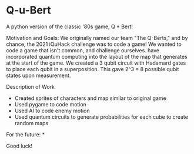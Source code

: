 # Q-u-Bert

A python version of the classic '80s game, Q * Bert! 

Motivation and Goals:
We originally named our team "The Q-Berts," and by chance, the 2021 iQuHack challenge was to code a game! We wanted to code a game that isn't common, and challenge ourselves. have incorporated quantum computing into the layout of the map that generates at the start of the game. We created a 3 qubit circuit with Hadamard gates to place each qubit in a superposition. This gave 2^3 = 8 possible qubit states upon measurement. 

Description of Work
* Created sprites of characters and map similar to original game
* Used pygame to code motion
* Used AI to code enemy motion
* Used quantum circuits to generate probabilities for each cube to create random maps


For the future:
* 


Good luck!
